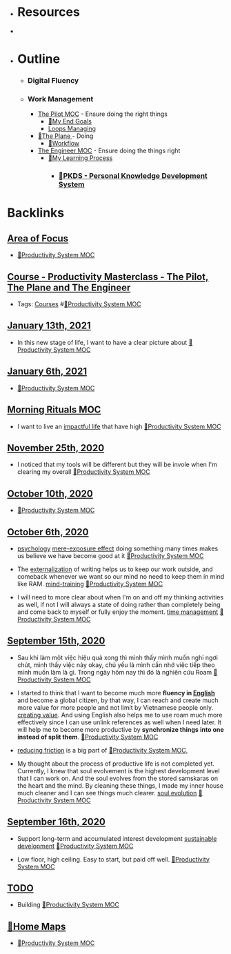 - # Resources
- 
- # Outline
    - ### Digital Fluency
    - ### Work Management
        - [The Pilot MOC](<The Pilot MOC.md>) - Ensure doing the right things
            - [🌱My End Goals](<🌱My End Goals.md>)
            - [Loops Managing](<Loops Managing.md>)
        - [🌱The Plane ](<🌱The Plane .md>) - Doing
            - [🌱Workflow ](<🌱Workflow .md>)
        - [The Engineer MOC](<The Engineer MOC.md>) - Ensure doing the things right
            - [🌱My Learning Process](<🌱My Learning Process.md>)
                - ### [🌱PKDS - Personal Knowledge Development System](<🌱PKDS - Personal Knowledge Development System.md>)

# Backlinks
## [Area of Focus](<Area of Focus.md>)
- [🧭Productivity System MOC](<🧭Productivity System MOC.md>)

## [Course - Productivity Masterclass - The Pilot, The Plane and The Engineer](<Course - Productivity Masterclass - The Pilot, The Plane and The Engineer.md>)
- Tags: [Courses](<Courses.md>) #[🧭Productivity System MOC](<🧭Productivity System MOC.md>)

## [January 13th, 2021](<January 13th, 2021.md>)
- In this new stage of life, I want to have a clear picture about [🧭Productivity System MOC](<🧭Productivity System MOC.md>)

## [January 6th, 2021](<January 6th, 2021.md>)
- [🧭Productivity System MOC](<🧭Productivity System MOC.md>)

## [Morning Rituals MOC](<Morning Rituals MOC.md>)
- I want to live an [impactful life](<impactful life.md>) that have high [🧭Productivity System MOC](<🧭Productivity System MOC.md>)

## [November 25th, 2020](<November 25th, 2020.md>)
- I noticed that my tools will be different but they will be invole when I'm clearing my overall [🧭Productivity System MOC](<🧭Productivity System MOC.md>)

## [October 10th, 2020](<October 10th, 2020.md>)
- [🧭Productivity System MOC](<🧭Productivity System MOC.md>)

## [October 6th, 2020](<October 6th, 2020.md>)
- [psychology](<psychology.md>) [mere-exposure effect](<mere-exposure effect.md>) doing something many times makes us believe we have become good at it [🧭Productivity System MOC](<🧭Productivity System MOC.md>)

- The [externalization](<externalization.md>) of writing helps us to keep our work outside, and comeback whenever we want so our mind no need to keep them in mind like RAM. [mind-training](<mind-training.md>) [🧭Productivity System MOC](<🧭Productivity System MOC.md>)

- I will need to more clear about when I'm on and off my thinking activities as well, if not I will always a state of doing rather than completely being and come back to myself or fully enjoy the moment. [time management](<time management.md>) [🧭Productivity System MOC](<🧭Productivity System MOC.md>)

## [September 15th, 2020](<September 15th, 2020.md>)
- Sau khi làm một việc hiệu quả xong thì mình thấy mình muốn nghỉ ngơi chút, mình thấy việc này okay, chủ yếu là mình cần nhớ việc tiếp theo mình muốn làm là gì. Trong ngày hôm nay thì đó là nghiên cứu Roam [🧭Productivity System MOC](<🧭Productivity System MOC.md>)

- I started to think that I want to become much more **fluency in [English](<English.md>)** and become a global citizen, by that way, I can reach and create much more value for more people and not limit by Vietnamese people only. [creating value](<creating value.md>). And using English also helps me to use roam much more effectively since I can use unlink references as well when I need later. It will help me to become more productive by **synchronize things** **into one instead of split them**. [🧭Productivity System MOC](<🧭Productivity System MOC.md>)

- [reducing friction](<reducing friction.md>) is a big part of [🧭Productivity System MOC](<🧭Productivity System MOC.md>),

- My thought about the process of productive life is not completed yet. Currently, I knew that soul evolvement is the highest development level that I can work on. And the soul evolves from the stored samskaras on the heart and the mind. By cleaning these things, I made my inner house much cleaner and I can see things much clearer. [soul evolution](<soul evolution.md>) [🧭Productivity System MOC](<🧭Productivity System MOC.md>)

## [September 16th, 2020](<September 16th, 2020.md>)
- Support long-term and accumulated interest development [sustainable development](<sustainable development.md>) [🧭Productivity System MOC](<🧭Productivity System MOC.md>)

- Low floor, high ceiling. Easy to start, but paid off well. [🧭Productivity System MOC](<🧭Productivity System MOC.md>)

## [TODO](<TODO.md>)
- Building [🧭Productivity System MOC](<🧭Productivity System MOC.md>)

## [🏡Home Maps](<🏡Home Maps.md>)
- [🧭Productivity System MOC](<🧭Productivity System MOC.md>)

